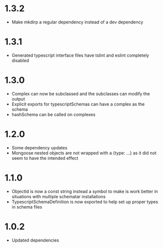 # 1.3.2

- Make mkdirp a regular dependency instead of a dev dependency

# 1.3.1

- Generated typescript interface files have tslint and eslint completely disabled

# 1.3.0

- Complex can now be subclassed and the subclasses can modify the output
- Explicit exports for typescriptSchemas can have a complex as the schema
- hashSchema can be called on complexes

# 1.2.0

- Some dependency updates
- Mongoose nested objects are not wrapped with a {type: ...} as it did not seem to have the intended effect

# 1.1.0

- ObjectId is now a const string instead a symbol to make is work better in situations with multiple schematar installations
- TypescriptSchemaDefinition is now exported to help set up proper types in schema files

# 1.0.2

- Updated dependencies
